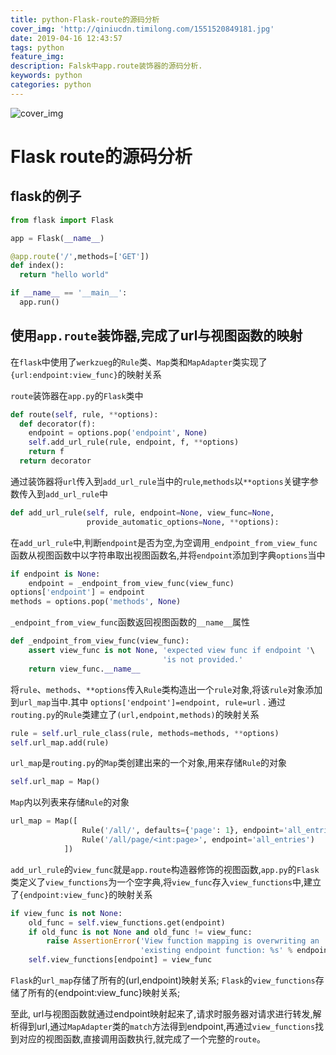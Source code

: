```yaml
---
title: python-Flask-route的源码分析
cover_img: 'http://qiniucdn.timilong.com/1551520849181.jpg'
date: 2019-04-16 12:43:57
tags: python
feature_img:
description: Falsk中app.route装饰器的源码分析.
keywords: python
categories: python
---
```


![cover_img](http://qiniucdn.timilong.com/1551520849181.jpg)

# Flask route的源码分析
## flask的例子

```python
from flask import Flask

app = Flask(__name__)

@app.route('/',methods=['GET'])
def index():
  return "hello world"

if __name__ == '__main__':
  app.run()
```

## 使用`app.route`装饰器,完成了url与视图函数的映射
在`flask`中使用了`werkzueg`的`Rule`类、`Map`类和`MapAdapter`类实现了`{url:endpoint:view_func}`的映射关系

`route`装饰器在`app.py`的`Flask`类中
```python
def route(self, rule, **options):
  def decorator(f):
    endpoint = options.pop('endpoint', None)
    self.add_url_rule(rule, endpoint, f, **options)
    return f
  return decorator
```

通过装饰器将`url`传入到`add_url_rule`当中的`rule`,`methods`以`**options`关键字参数传入到`add_url_rule`中
```python
def add_url_rule(self, rule, endpoint=None, view_func=None,
                 provide_automatic_options=None, **options):
```

在`add_url_rule`中,判断`endpoint`是否为空,为空调用`_endpoint_from_view_func`函数从视图函数中以字符串取出视图函数名,并将`endpoint`添加到字典`options`当中
```python
if endpoint is None:
    endpoint = _endpoint_from_view_func(view_func)
options['endpoint'] = endpoint
methods = options.pop('methods', None)
```

`_endpoint_from_view_func`函数返回视图函数的`__name__`属性
```python
def _endpoint_from_view_func(view_func):
    assert view_func is not None, 'expected view func if endpoint '\
                                  'is not provided.'
    return view_func.__name__
```

将`rule`、`methods`、`**options`传入`Rule`类构造出一个`rule`对象,将该`rule`对象添加到`url_map`当中.其中 `options['endpoint']=endpoint, rule=url` . 通过`routing.py`的`Rule`类建立了`(url,endpoint,methods)`的映射关系
```python
rule = self.url_rule_class(rule, methods=methods, **options)
self.url_map.add(rule)
```

`url_map`是`routing.py`的`Map`类创建出来的一个对象,用来存储`Rule`的对象
```python
self.url_map = Map()
```

`Map`内以列表来存储`Rule`的对象
```python
url_map = Map([
                Rule('/all/', defaults={'page': 1}, endpoint='all_entries'),
                Rule('/all/page/<int:page>', endpoint='all_entries')
            ])
```

`add_url_rule`的`view_func`就是`app.route`构造器修饰的视图函数,`app.py`的`Flask`类定义了`view_functions`为一个空字典,将`view_func`存入`view_functions`中,建立了`{endpoint:view_func}`的映射关系
```python
if view_func is not None:
    old_func = self.view_functions.get(endpoint)
    if old_func is not None and old_func != view_func:
        raise AssertionError('View function mapping is overwriting an '
                             'existing endpoint function: %s' % endpoint)
    self.view_functions[endpoint] = view_func
```

`Flask`的`url_map`存储了所有的(url,endpoint)映射关系; 
`Flask`的`view_functions`存储了所有的{endpoint:view_func}映射关系;

至此,
url与视图函数就通过endpoint映射起来了,请求时服务器对请求进行转发,解析得到url,通过`MapAdapter`类的`match`方法得到endpoint,再通过`view_functions`找到对应的视图函数,直接调用函数执行,就完成了一个完整的`route`。
